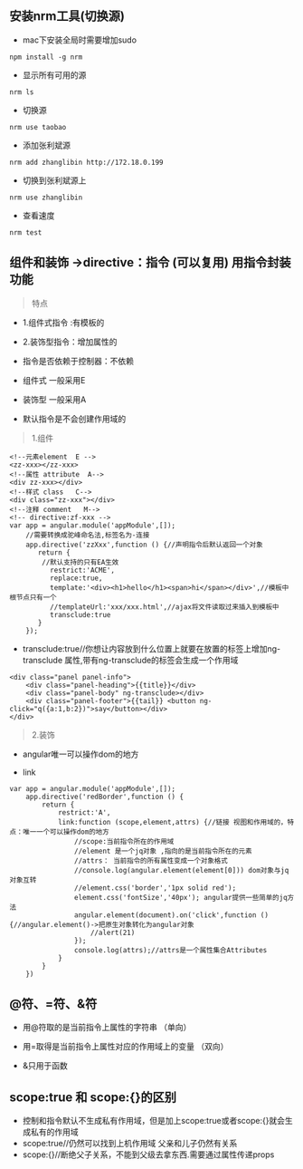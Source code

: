 ## 安装nrm工具(切换源)
- mac下安装全局时需要增加sudo
```
npm install -g nrm
```
- 显示所有可用的源
```
nrm ls
```
- 切换源
```
nrm use taobao
```
- 添加张利斌源
```
nrm add zhanglibin http://172.18.0.199
```
- 切换到张利斌源上
```
nrm use zhanglibin
```
- 查看速度
```
nrm test
```

## 组件和装饰 ->directive：指令 (可以复用) 用指令封装功能
> 特点 

- 1.组件式指令 :有模板的

- 2.装饰型指令：增加属性的

- 指令是否依赖于控制器：不依赖

- 组件式 一般采用E
- 装饰型 一般采用A

- 默认指令是不会创建作用域的

> 1.组件

```
<!--元素element  E -->
<zz-xxx></zz-xxx>
<!--属性 attribute  A-->
<div zz-xxx></div>
<!--样式 class   C-->
<div class="zz-xxx"></div>
<!--注释 comment   M-->
<!-- directive:zf-xxx -->
var app = angular.module('appModule',[]);
    //需要转换成驼峰命名法,标签名为-连接
    app.directive('zzXxx',function () {//声明指令后默认返回一个对象
       return {
        //默认支持的只有EA生效
          restrict:'ACME',
          replace:true,
          template:'<div><h1>hello</h1><span>hi</span></div>',//模板中根节点只有一个
          //templateUrl:'xxx/xxx.html',//ajax将文件读取过来插入到模板中
          transclude:true
       }
    });
```
- transclude:true//你想让内容放到什么位置上就要在放置的标签上增加ng-transclude 属性,带有ng-transclude的标签会生成一个作用域
```
<div class="panel panel-info">
    <div class="panel-heading">{{title}}</div>
    <div class="panel-body" ng-transclude></div>
    <div class="panel-footer">{{tail}} <button ng-click="q({a:1,b:2})">say</button></div>
</div>
```


> 2.装饰

- angular唯一可以操作dom的地方

- link

```
var app = angular.module('appModule',[]);
    app.directive('redBorder',function () {
        return {
            restrict:'A',
            link:function (scope,element,attrs) {//链接 视图和作用域的，特点：唯一一个可以操作dom的地方
                //scope:当前指令所在的作用域
                //element 是一个jq对象 ,指向的是当前指令所在的元素
                //attrs： 当前指令的所有属性变成一个对象格式
                //console.log(angular.element(element[0])) dom对象与jq对象互转
                //element.css('border','1px solid red');
                element.css('fontSize','40px'); angular提供一些简单的jq方法
                angular.element(document).on('click',function () {//angular.element()->把原生对象转化为angular对象
                    //alert(21)
                });
                console.log(attrs);//attrs是一个属性集合Attributes
            }
        }
    })
```

## @符、=符、&符

- 用@符取的是当前指令上属性的字符串 （单向）

- 用=取得是当前指令上属性对应的作用域上的变量 （双向）

- &只用于函数

## scope:true 和 scope:{}的区别
- 控制和指令默认不生成私有作用域，但是加上scope:true或者scope:{}就会生成私有的作用域
- scope:true//仍然可以找到上机作用域 父亲和儿子仍然有关系
- scope:{}//断绝父子关系，不能到父级去拿东西.需要通过属性传递props
```

```
 
